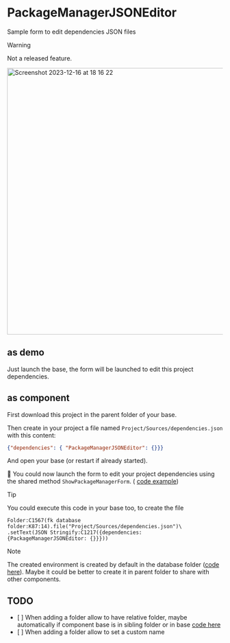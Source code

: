 # PackageManagerJSONEditor

Sample form to edit dependencies JSON files

> [!WARNING]  
> Not a released feature.

<img width="621" alt="Screenshot 2023-12-16 at 18 16 22" src="https://github.com/e-marchand/MyPMHDI/assets/129385512/63b38d2c-0ca0-4dc1-8143-1cc77345b5ec">

## as demo

Just launch the base, the form will be launched to edit this project dependencies.

## as component

First download this project in the parent folder of your base.

Then create in your project a file named `Project/Sources/dependencies.json` with this content:

```json
{"dependencies": { "PackageManagerJSONEditor": {}}}
```

And open your base (or restart if already started).

🎉 You could now launch the form to edit your project dependencies using the shared method `ShowPackageManagerForm`. ( [code example](DemoInstall.4dm))

> [!TIP]  
> You could execute this code in your base too, to create the file
```4d
Folder:C1567(fk database folder:K87:14).file("Project/Sources/dependencies.json")\
.setText(JSON Stringify:C1217({dependencies: {PackageManagerJSONEditor: {}}}))
```

> [!NOTE]  
> The created environment is created by default in the database folder ([code here](https://github.com/e-marchand/PackageManagerJSONEditor/blob/main/Project/Sources/Methods/GetEnvFile.4dm#L17)).
> Maybe it could be better to create it in parent folder to share with other components.

## TODO

- [ ] When adding a folder allow to have relative folder, maybe automatically if component base is in sibling folder or in base [code here](https://github.com/e-marchand/PackageManagerJSONEditor/blob/main/Project/Sources/Methods/AddDependencyPathToEnv.4dm#L22)
- [ ] When adding a folder allow to set a custom name
